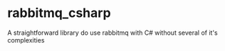 # rabbitmq_csharp
A straightforward library do use rabbitmq with C# without several of it's complexities

